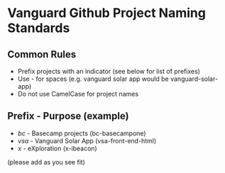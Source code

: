 # Vanguard Github Project Naming Standards
## Common Rules
- Prefix projects with an indicator (see below for list of prefixes)
- Use - for spaces (e.g. vanguard solar app would be vanguard-solar-app)
- Do not use CamelCase for project names

## Prefix - Purpose (example)
- _bc_ - Basecamp projects (bc-basecampone)
- _vsa_ - Vanguard Solar App (vsa-front-end-html)
- _x_ - eXploration (x-ibeacon)

(please add as you see fit)
